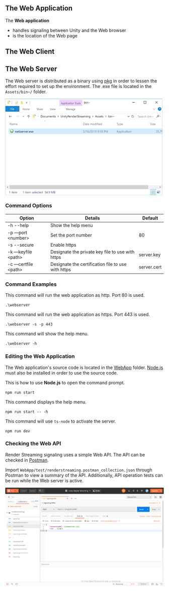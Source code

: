 ## The Web Application

The **Web application** 

- handles signaling between Unity and the Web browser
- is the location of the Web page 



## The Web Client



## The Web Server

The Web server is distributed as a binary using [pkg](https://www.npmjs.com/package/pkg) in order to lessen the effort required to set up the environment. The .exe file is located in the `Assets/bin~/` folder.

<img src="../images/launch_webserver_explorer.png" width=500 align=center>

### Command Options

|Option|Details|Default|
|-------|-----|-------|
|-h --help|Show the help menu||
|-p —port \<number\>|Set the port number|80|
|-s --secure|Enable https||
|-k —keyfile \<path\>|Designate the private key file to use with https|server.key|
|-c —certfile \<path\>|Designate the certification file to use with https|server.cert|

### Command Examples

This command will run the web application as http. Port 80 is used.

```shell
.\webserver
```

This command will run the web application as https. Port 443 is used.

```shell
.\webserver -s -p 443
```

This command will show the help menu. 

```shell
.\webserver -h
```

### Editing the Web Application

The Web application's source code is located in the [WebApp](../WebApp) folder. [Node.js](https://nodejs.org/) must also be installed in order to use the source code.

This is how to use **Node.js** to open the command prompt.

```shell
npm run start
```

This command displays the help menu. 

```shell
npm run start -- -h
```

This command will use `ts-node` to activate the server.

```shell
npm run dev
```

### Checking the Web API

Render Streaming signaling uses a simple Web API. The API can be checked in [Postman](https://www.getpostman.com/).

Import `WebApp/test/renderstreaming.postman_collection.json` through Postman to view a summary of the API. Additionally, API operation tests can be run while the Web server is active.

<img src="../images/postman_example.png" width=600 align=center>
